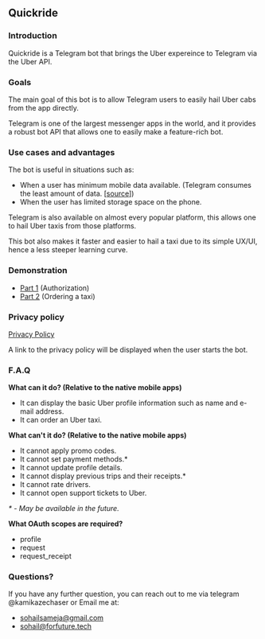 ## Quickride

### Introduction

Quickride is a Telegram bot that brings the Uber expereince to Telegram via the Uber API.

### Goals

The main goal of this bot is to allow Telegram users to easily hail Uber cabs from the app directly.

Telegram is one of the largest messenger apps in the world, and it provides a robust bot API that allows one to easily make a feature-rich bot.

### Use cases and advantages

The bot is useful in situations such as:

- When a user has minimum mobile data available. (Telegram consumes the least amount of data. [[source](https://www.sostariffe.it/news/alternative-a-whatsapp-quanto-consumano-261505/)])
- When the user has limited storage space on the phone.

Telegram is also available on almost every popular platform, this allows one to hail Uber taxis from those platforms.

This bot also makes it faster and easier to hail a taxi due to its simple UX/UI, hence a less steeper learning curve.

### Demonstration

- [Part 1](https://www.youtube.com/watch?v=bqDQnf-7La0) (Authorization)
- [Part 2](https://www.youtube.com/watch?v=9L4WdzsG2QU) (Ordering a taxi)

### Privacy policy

[Privacy Policy](https://github.com/kamikazechaser/quickride/blob/master/PRIVACY_POLICY.md)

A link to the privacy policy will be displayed when the user starts the bot.

### F.A.Q

**What can it do? (Relative to the native mobile apps)**

- It can display the basic Uber profile information such as name and e-mail address.
- It can order an Uber taxi.

**What can't it do? (Relative to the native mobile apps)**

- It cannot apply promo codes.
- It cannot set payment methods.*
- It cannot update profile details.
- It cannot display previous trips and their receipts.*
- It cannot rate drivers.
- It cannot open support tickets to Uber.

_* - May be available in the future._

**What OAuth scopes are required?**

- profile
- request 
- request_receipt

### Questions?

If you have any further question, you can reach out to me via telegram @kamikazechaser or Email me at:

- sohailsameja@gmail.com
- sohail@forfuture.tech
